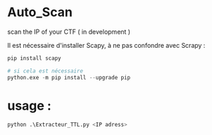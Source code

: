 # Auto_Scan
scan the IP of your CTF ( in development )

Il est nécessaire d'installer Scapy, à ne pas confondre avec Scrapy :

```python
pip install scapy

# si cela est nécessaire 
python.exe -m pip install --upgrade pip 
```

# usage : 



```python
python .\Extracteur_TTL.py <IP adress>
```
